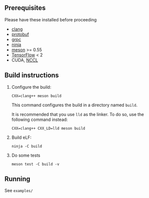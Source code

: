 ## Prerequisites

Please have these installed before proceeding

* [clang](https://clang.llvm.org/)
* [protobuf](https://developers.google.com/protocol-buffers)
* [grpc](https://grpc.io/)
* [ninja](https://ninja-build.org/)
* [meson](https://mesonbuild.com/) >= 0.55
* [TensorFlow](https://www.tensorflow.org/) < 2
* CUDA, [NCCL](https://developer.nvidia.com/nccl)

## Build instructions

1.  Configure the build:

    ```
    CXX=clang++ meson build
    ```

    This command configures the build in a directory named `build`.

    It is recommended that you use `lld` as the linker. To do so, use the following command instead:

    ```
    CXX=clang++ CXX_LD=lld meson build
    ```

2.  Build eLF:

    ```
    ninja -C build
    ```

3.  Do some tests

    ```
    meson test -C build -v
    ```


## Running

See `examples/`
